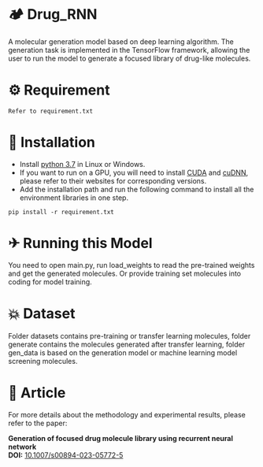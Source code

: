 # 🏕 Drug_RNN
A molecular generation model based on deep learning algorithm. The generation task is implemented in the TensorFlow framework, allowing the user to run the model to generate a focused library of drug-like molecules.

# ⚙ Requirement
```
Refer to requirement.txt
```

# 🔧 Installation
* Install [python 3.7](https://www.python.org/downloads/) in Linux or Windows.
* If you want to run on a GPU, you will need to install [CUDA](https://developer.nvidia.com/cuda-downloads) and [cuDNN](https://developer.nvidia.com/cudnn), please refer to their websites for corresponding versions.
* Add the installation path and run the following command to install all the environment libraries in one step.
```
pip install -r requirement.txt
```

# ✈ Running this Model
You need to open main.py, run load_weights to read the pre-trained weights and get the generated molecules.
Or provide training set molecules into coding for model training.

# 💥 Dataset
Folder datasets contains pre-training or transfer learning molecules, folder generate contains the molecules generated after transfer learning, folder gen_data is based on the generation model or machine learning model screening molecules.

# 📖 Article
For more details about the methodology and experimental results, please refer to the paper:

**Generation of focused drug molecule library using recurrent neural network**  
**DOI:** [10.1007/s00894-023-05772-5](https://doi.org/10.1007/s00894-023-05772-5)
